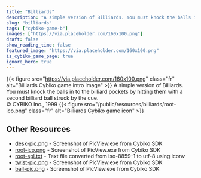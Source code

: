 ```yaml
---
title: "Billiards"
description: "A simple version of Billiards. You must knock the balls in to the billiard pockets by hitting them with a second billiard ball struck by the cue. © CYBIKO Inc., 1999 "
slug: "billiards"
tags: ["cybiko-game-b"]
images: ["https://via.placeholder.com/160x100.png"]
draft: false
show_reading_time: false
featured_image: "https://via.placeholder.com/160x100.png"
is_cybiko_game_page: true
ignore_hero: true
---
```

{{< figure src="https://via.placeholder.com/160x100.png" class="fr" alt="Billiards Cybiko game intro image" >}}
A simple version of Billiards. \
You must knock the balls in to the billiard pockets by hitting them with a second billiard ball struck by the cue. \
© CYBIKO Inc., 1999 {{< figure src="/public/resources/billiards/root-ico.png" class="fr" alt="Billiards Cybiko game icon" >}}

## Other Resources
* [desk-pic.png](/public/resources/billiards/desk-pic.png) - Screenshot of PicView.exe from Cybiko SDK
* [root-ico.png](/public/resources/billiards/root-ico.png) - Screenshot of PicView.exe from Cybiko SDK
* [root-spl.txt](/public/resources/billiards/root-spl.txt) - Text file converted from iso-8859-1 to utf-8 using iconv
* [twist-pic.png](/public/resources/billiards/twist-pic.png) - Screenshot of PicView.exe from Cybiko SDK
* [ball-pic.png](/public/resources/billiards/ball-pic.png) - Screenshot of PicView.exe from Cybiko SDK
